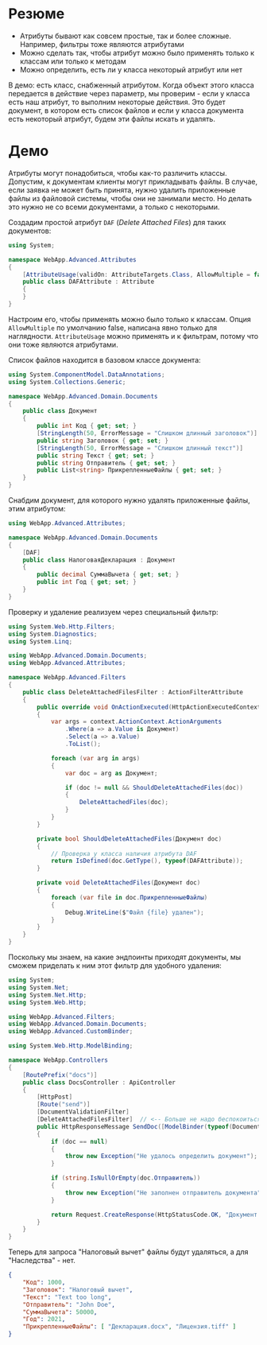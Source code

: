 # Резюме

* Атрибуты бывают как совсем простые, так и более сложные. Например, фильтры тоже являются атрибутами
* Можно сделать так, чтобы атрибут можно было применять только к классам или только к методам
* Можно определить, есть ли у класса некоторый атрибут или нет

В демо: есть класс, снабженный атрибутом. Когда объект этого класса передается в действие через параметр, мы проверим - если у класса есть наш атрибут, то выполним некоторые действия. Это будет документ, в котором есть список файлов и если у класса документа есть некоторый атрибут, будем эти файлы искать и удалять.

# Демо

Атрибуты могут понадобиться, чтобы как-то различить классы. Допустим, к документам клиенты могут прикладывать файлы. В случае, если заявка не может быть принята, нужно удалить приложенные файлы из файловой системы, чтобы они не занимали место. Но делать это нужно не со всеми документами, а только с некоторыми.

Создадим простой атрибут `DAF` (*Delete Attached Files*)  для таких документов:

```c#
using System;

namespace WebApp.Advanced.Attributes
{
    [AttributeUsage(validOn: AttributeTargets.Class, AllowMultiple = false)]
    public class DAFAttribute : Attribute
    {
    }
}
```

Настроим его, чтобы применять можно было только к классам. Опция `AllowMultiple` по умолчанию false, написана явно только для наглядности. `AttributeUsage` можно применять и к фильтрам, потому что они тоже являются атрибутами.

Список файлов находится в базовом классе документа:

```c#
using System.ComponentModel.DataAnnotations;
using System.Collections.Generic;

namespace WebApp.Advanced.Domain.Documents
{
    public class Документ
    {
        public int Код { get; set; }
        [StringLength(50, ErrorMessage = "Слишком длинный заголовок")]
        public string Заголовок { get; set; }
        [StringLength(50, ErrorMessage = "Слишком длинный текст")]
        public string Текст { get; set; }
        public string Отправитель { get; set; }
        public List<string> ПрикрепленныеФайлы { get; set; }
    }
}
```

Снабдим документ, для  которого нужно удалять приложенные файлы, этим атрибутом:

```c#
using WebApp.Advanced.Attributes;

namespace WebApp.Advanced.Domain.Documents
{
    [DAF]
    public class НалоговаяДекларация : Документ
    {
        public decimal СуммаВычета { get; set; }
        public int Год { get; set; }
    }
}
```

Проверку и удаление реализуем через специальный фильтр:

```c#
using System.Web.Http.Filters;
using System.Diagnostics;
using System.Linq;

using WebApp.Advanced.Domain.Documents;
using WebApp.Advanced.Attributes;

namespace WebApp.Advanced.Filters
{
    public class DeleteAttachedFilesFilter : ActionFilterAttribute
    {
        public override void OnActionExecuted(HttpActionExecutedContext context)
        {
            var args = context.ActionContext.ActionArguments
                .Where(a => a.Value is Документ)
                .Select(a => a.Value)
                .ToList();

            foreach (var arg in args)
            {
                var doc = arg as Документ;

                if (doc != null && ShouldDeleteAttachedFiles(doc))
                {
                    DeleteAttachedFiles(doc);
                }
            }
        }

        private bool ShouldDeleteAttachedFiles(Документ doc)
        {
            // Проверка у класса наличия атрибута DAF
            return IsDefined(doc.GetType(), typeof(DAFAttribute));
        }

        private void DeleteAttachedFiles(Документ doc)
        {
            foreach (var file in doc.ПрикрепленныеФайлы)
            {
                Debug.WriteLine($"Файл {file} удален");
            }
        }
    }
}
```

Поскольку мы знаем, на какие эндпоинты приходят документы, мы сможем приделать к ним этот фильтр для удобного удаления:

```c#
using System;
using System.Net;
using System.Net.Http;
using System.Web.Http;

using WebApp.Advanced.Filters;
using WebApp.Advanced.Domain.Documents;
using WebApp.Advanced.CustomBinder;

using System.Web.Http.ModelBinding;

namespace WebApp.Controllers
{
    [RoutePrefix("docs")]
    public class DocsController : ApiController
    {
        [HttpPost]
        [Route("send")]
        [DocumentValidationFilter]
        [DeleteAttachedFilesFilter]  // <-- Больше не надо беспокоиться об удалении
        public HttpResponseMessage SendDoc([ModelBinder(typeof(DocumentModelBinder))]Документ doc)
        {
            if (doc == null)
            {
                throw new Exception("Не удалось определить документ");
            }

            if (string.IsNullOrEmpty(doc.Отправитель))
            {
                throw new Exception("Не заполнен отправитель документа");
            }

            return Request.CreateResponse(HttpStatusCode.OK, "Документ сохранен");
        }
    }
}
```

Теперь для запроса "Налоговый вычет" файлы будут удаляться, а для "Наследства" - нет.

```json
{
    "Код": 1000,
    "Заголовок": "Налоговый вычет",
    "Текст": "Text too long",
    "Отправитель": "John Doe",
    "СуммаВычета": 50000,
    "Год": 2021,
    "ПрикрепленныеФайлы": [ "Декларация.docx", "Лицензия.tiff" ]
}
```

